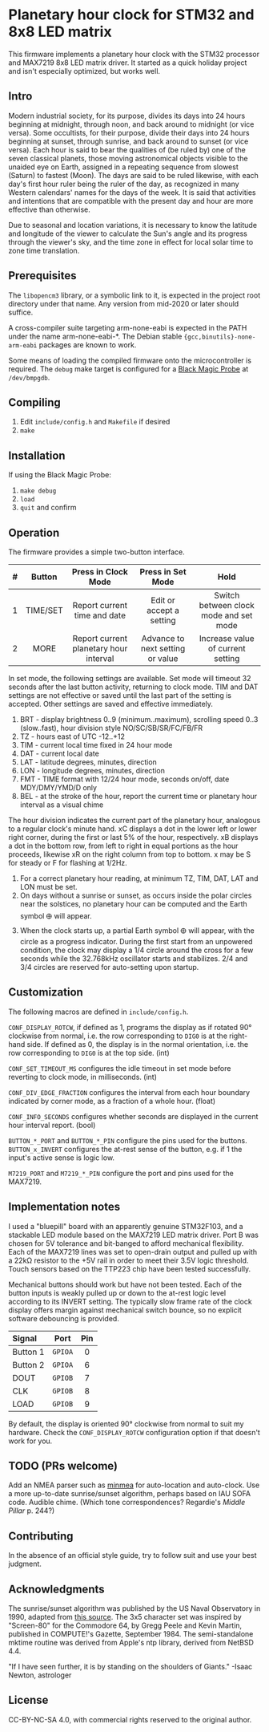 # Planetary hour clock for STM32 and 8x8 LED matrix

This firmware implements a planetary hour clock with the STM32 processor and MAX7219 8x8 LED matrix driver. It started as a quick holiday project and isn't especially optimized, but works well.

## Intro

Modern industrial society, for its purpose, divides its days into 24 hours beginning at midnight, through noon, and back around to midnight (or vice versa). Some occultists, for their purpose, divide their days into 24 hours beginning at sunset, through sunrise, and back around to sunset (or vice versa). Each hour is said to bear the qualities of (be ruled by) one of the seven classical planets, those moving astronomical objects visible to the unaided eye on Earth, assigned in a repeating sequence from slowest (Saturn) to fastest (Moon). The days are said to be ruled likewise, with each day's first hour ruler being the ruler of the day, as recognized in many Western calendars' names for the days of the week. It is said that activities and intentions that are compatible with the present day and hour are more effective than otherwise.

Due to seasonal and location variations, it is necessary to know the latitude and longitude of the viewer to calculate the Sun's angle and its progress through the viewer's sky, and the time zone in effect for local solar time to zone time translation.

## Prerequisites

The `libopencm3` library, or a symbolic link to it, is expected in the project root directory under that name. Any version from mid-2020 or later should suffice. 

A cross-compiler suite targeting arm-none-eabi is expected in the PATH under the name arm-none-eabi-\*. The Debian stable `{gcc,binutils}-none-arm-eabi` packages are known to work.

Some means of loading the compiled firmware onto the microcontroller is required. The `debug` make target is configured for a [Black Magic Probe](https://github.com/blacksphere/blackmagic/) at `/dev/bmpgdb`.

## Compiling

1. Edit `include/config.h` and `Makefile` if desired
2. `make`

## Installation

If using the Black Magic Probe:

1. `make debug`
2. `load`
3. `quit` and confirm

## Operation

The firmware provides a simple two-button interface.

| # | Button | Press in Clock Mode | Press in Set Mode | Hold
|---| :----: | :-----------------: | :---------------: | :--:
1|TIME/SET|Report current time and date|Edit or accept a setting|Switch between clock mode and set mode
2|MORE|Report current planetary hour interval|Advance to next setting or value|Increase value of current setting

In set mode, the following settings are available. Set mode will timeout 32 seconds after the last button activity, returning to clock mode. TIM and DAT settings are not effective or saved until the last part of the setting is accepted. Other settings are saved and effective immediately.

1. BRT - display brightness 0..9 (minimum..maximum), scrolling speed 0..3 (slow..fast), hour division style NO/SC/SB/SR/FC/FB/FR
2. TZ - hours east of UTC -12..+12
3. TIM - current local time fixed in 24 hour mode
4. DAT - current local date
5. LAT - latitude degrees, minutes, direction
6. LON - longitude degrees, minutes, direction
7. FMT - TIME format with 12/24 hour mode, seconds on/off, date MDY/DMY/YMD/D only
8. BEL - at the stroke of the hour, report the current time or planetary hour interval as a visual chime

The hour division indicates the current part of the planetary hour, analogous to a regular clock's minute hand. xC displays a dot in the lower left or lower right corner, during the first or last 5% of the hour, respectively. xB displays a dot in the bottom row, from left to right in equal portions as the hour proceeds, likewise xR on the right column from top to bottom. x may be S for steady or F for flashing at 1/2Hz.

1. For a correct planetary hour reading, at minimum TZ, TIM, DAT, LAT and LON must be set.
2. On days without a sunrise or sunset, as occurs inside the polar circles near the solstices, no planetary hour can be computed and the Earth symbol &#x1f728; will appear.
3. When the clock starts up, a partial Earth symbol &#x1f728; will appear, with the circle as a progress indicator. During the first start from an unpowered condition, the clock may display a 1/4 circle around the cross for a few seconds while the 32.768kHz oscillator starts and stabilizes. 2/4 and 3/4 circles are reserved for auto-setting upon startup.

## Customization

The following macros are defined in `include/config.h`.

`CONF_DISPLAY_ROTCW`, if defined as 1, programs the display as if rotated 90° clockwise from normal, i.e. the row corresponding to `DIG0` is at the right-hand side. If defined as 0, the display is in the normal orientation, i.e. the row corresponding to `DIG0` is at the top side. (int)

`CONF_SET_TIMEOUT_MS` configures the idle timeout in set mode before reverting to clock mode, in milliseconds. (int)

`CONF_DIV_EDGE_FRACTION` configures the interval from each hour boundary indicated by corner mode, as a fraction of a whole hour. (float)

`CONF_INFO_SECONDS` configures whether seconds are displayed in the current hour interval report. (bool)

`BUTTON_*_PORT` and `BUTTON_*_PIN` configure the pins used for the buttons. `BUTTON_x_INVERT` configures the at-rest sense of the button, e.g. if 1 the input's active sense is logic low.

`M7219_PORT` and `M7219_*_PIN` configure the port and pins used for the MAX7219.

## Implementation notes

I used a "bluepill" board with an apparently genuine STM32F103, and a stackable LED module based on the MAX7219 LED matrix driver. Port B was chosen for 5V tolerance and bit-banged to afford mechanical flexibility. Each of the MAX7219 lines was set to open-drain output and pulled up with a 22kΩ resistor to the +5V rail in order to meet their 3.5V logic threshold. Touch sensors based on the TTP223 chip have been tested successfully. 

Mechanical buttons should work but have not been tested. Each of the button inputs is weakly pulled up or down to the at-rest logic level according to its INVERT setting. The typically slow frame rate of the clock display offers margin against mechanical switch bounce, so no explicit software debouncing is provided.

Signal | Port | Pin 
:-------|:----:|:---:
Button 1|`GPIOA`|0
Button 2|`GPIOA`|6
DOUT|`GPIOB`|7
CLK|`GPIOB`|8
LOAD|`GPIOB`|9

By default, the display is oriented 90° clockwise from normal to suit my hardware. Check the `CONF_DISPLAY_ROTCW` configuration option if that doesn't work for you.

## TODO (PRs welcome)

Add an NMEA parser such as [minmea](https://github.com/kosma/minmea/) for auto-location and auto-clock.
Use a more up-to-date sunrise/sunset algorithm, perhaps based on IAU SOFA code.
Audible chime. (Which tone correspondences? Regardie's _Middle Pillar_ p. 244?)

## Contributing

In the absence of an official style guide, try to follow suit and use your best judgment.

## Acknowledgments

The sunrise/sunset algorithm was published by the US Naval Observatory in 1990, adapted from [this source](https://www.edwilliams.org/sunrise_sunset_algorithm.htm).
The 3x5 character set was inspired by "Screen-80" for the Commodore 64, by Gregg Peele and Kevin Martin, published in COMPUTE!'s Gazette, September 1984.
The semi-standalone mktime routine was derived from Apple's ntp library, derived from NetBSD 4.4.

"If I have seen further, it is by standing on the shoulders of Giants." -Isaac Newton, astrologer

## License

CC-BY-NC-SA 4.0, with commercial rights reserved to the original author.
